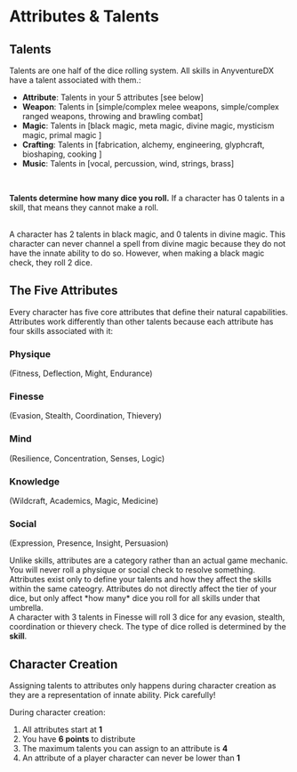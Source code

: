 # Attributes & Talents

## Talents
<div class="triangle-line"></div>
Talents are one half of the dice rolling system. All skills in AnyventureDX have a talent associated with them.:

- **Attribute**: Talents in your 5 attributes [see below]
- **Weapon**: Talents in [simple/complex melee weapons, simple/complex ranged weapons, throwing and brawling combat]
- **Magic**: Talents in [black magic, meta magic, divine magic, mysticism magic, primal magic ] 
- **Crafting**: Talents in [fabrication, alchemy, engineering, glyphcraft, bioshaping, cooking ] 
- **Music**: Talents in [vocal, percussion, wind, strings, brass]

<br> 

**Talents determine how many dice you roll.** If a character has 0 talents in a skill, that means they cannot make a roll.

<br> 

<div class="example-box">
A character has 2 talents in black magic, and 0 talents in divine magic. This character can never channel a spell from divine magic because they do not have the innate ability to do so. However, when making a black magic check, they roll 2 dice.
</div>


## The Five Attributes
<div class="triangle-line"></div>
Every character has five core attributes that define their natural capabilities. Attributes work differently than other talents because each attribute has four skills associated with it:

### Physique
(Fitness, Deflection, Might, Endurance)
### Finesse 
(Evasion, Stealth, Coordination, Thievery)
### Mind
(Resilience, Concentration, Senses, Logic)
### Knowledge
(Wildcraft, Academics, Magic, Medicine)
### Social
(Expression, Presence, Insight, Persuasion)

<div class="triangle-line"></div>
Unlike skills, attributes are a category rather than an actual game mechanic. You will never roll a physique or social check to resolve something. Attributes exist only to define your talents and how they affect the skills within the same cateogry.
Attributes do not directly affect the tier of your dice, but only affect *how many* dice you roll for all skills under that umbrella.
<div class="example-box">
A character with 3 talents in Finesse will roll 3 dice for any evasion, stealth, coordination or thievery check. The type of dice rolled is determined by the <b>skill</b>.
</div>

## Character Creation
Assigning talents to attributes only happens during character creation as they are a representation of innate ability. Pick carefully!

During character creation:
1. All attributes start at **1**
2. You have **6 points** to distribute
3. The maximum talents you can assign to an attribute is **4**
4. An attribute of a player character can never be lower than **1**


